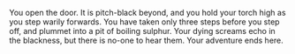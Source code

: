 You open the door. It is pitch-black beyond,
and you hold your torch high as you step
warily forwards. You have taken only three
steps before you step off, and plummet into a
pit of boiling sulphur. Your dying screams
echo in the blackness, but there is no-one to
hear them. Your adventure ends here.
